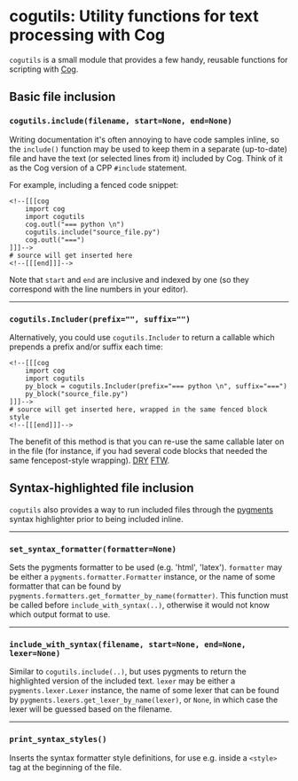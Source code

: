 # cogutils: Utility functions for text processing with Cog #

`cogutils` is a small module that provides a few handy, reusable functions for scripting with [Cog](http://nedbatchelder.com/code/cog/).

## Basic file inclusion ##

### `cogutils.include(filename, start=None, end=None)` ###

Writing documentation it's often annoying to have code samples inline, so the `include()` function may be used to keep them in a separate (up-to-date) file and have the text (or selected lines from it) included by Cog. Think of it as the Cog version of a CPP `#include` statement.

For example, including a fenced code snippet:

```
<!--[[[cog
	import cog
	import cogutils
	cog.outl("=== python \n")
	cogutils.include("source_file.py")
	cog.outl("===")
]]]-->
# source will get inserted here
<!--[[[end]]]-->
```

Note that `start` and `end` are inclusive and indexed by one (so they correspond with the line numbers in your editor).

------------------------------------------------------------------------------

### `cogutils.Includer(prefix="", suffix="")` ###

Alternatively, you could use `cogutils.Includer` to return a callable which prepends a prefix and/or suffix each time:

```
<!--[[[cog
	import cog
	import cogutils
	py_block = cogutils.Includer(prefix="=== python \n", suffix="===")
	py_block("source_file.py")
]]]-->
# source will get inserted here, wrapped in the same fenced block style
<!--[[[end]]]-->
```

The benefit of this method is that you can re-use the same callable later on in the file (for instance, if you had several code blocks that needed the same fencepost-style wrapping). [DRY](http://en.wikipedia.org/wiki/Don't_repeat_yourself) [FTW](http://en.wiktionary.org/wiki/for_the_win).


## Syntax-highlighted file inclusion ##

`cogutils` also provides a way to run included files through the [pygments](http://pygments.org) syntax highlighter prior to being included inline.

------------------------------------------------------------------------------

### `set_syntax_formatter(formatter=None)` ###

Sets the pygments formatter to be used (e.g. 'html', 'latex'). `formatter` may be either a `pygments.formatter.Formatter` instance, or the name of some formatter that can be found by `pygments.formatters.get_formatter_by_name(formatter)`. This function must be called before `include_with_syntax(..)`, otherwise it would not know which output format to use.

------------------------------------------------------------------------------

### `include_with_syntax(filename, start=None, end=None, lexer=None)` ###

Similar to `cogutils.include(..)`, but uses pygments to return the highlighted version of the included text. `lexer` may be either a `pygments.lexer.Lexer` instance, the name of some lexer that can be found by `pygments.lexers.get_lexer_by_name(lexer)`, or `None`, in which case the lexer will be guessed based on the filename. 

------------------------------------------------------------------------------

### `print_syntax_styles()` ###

Inserts the syntax formatter style definitions, for use e.g. inside a `<style>` tag at the beginning of the file.
